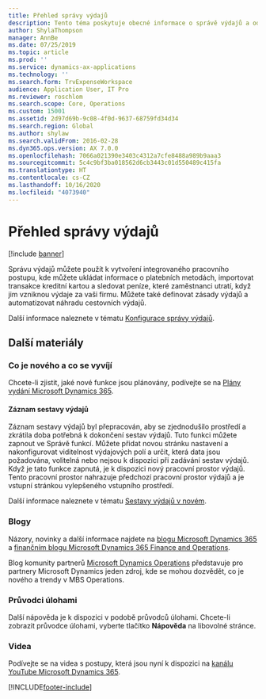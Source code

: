 ```yaml
---
title: Přehled správy výdajů
description: Tento téma poskytuje obecné informace o správě výdajů a odkazy na další zdroje. Správu výdajů můžete použít k vytvoření integrovaného pracovního postupu, kde můžete ukládat informace o platebních metodách, importovat transakce kreditní kartou a sledovat peníze, které zaměstnanci utratí, když jim vzniknou výdaje za vaši firmu.
author: ShylaThompson
manager: AnnBe
ms.date: 07/25/2019
ms.topic: article
ms.prod: ''
ms.service: dynamics-ax-applications
ms.technology: ''
ms.search.form: TrvExpenseWorkspace
audience: Application User, IT Pro
ms.reviewer: roschlom
ms.search.scope: Core, Operations
ms.custom: 15001
ms.assetid: 2d97d69b-9c08-4f0d-9637-68759fd34d34
ms.search.region: Global
ms.author: shylaw
ms.search.validFrom: 2016-02-28
ms.dyn365.ops.version: AX 7.0.0
ms.openlocfilehash: 7066a021390e3403c4312a7cfe8488a989b9aaa3
ms.sourcegitcommit: 5c4c9bf3ba018562d6cb3443c01d550489c415fa
ms.translationtype: HT
ms.contentlocale: cs-CZ
ms.lasthandoff: 10/16/2020
ms.locfileid: "4073940"
---
```

# <a name="expense-management-overview"></a>Přehled správy výdajů

[!include [banner](../includes/banner.md)]

Správu výdajů můžete použít k vytvoření integrovaného pracovního postupu, kde můžete ukládat informace o platebních metodách, importovat transakce kreditní kartou a sledovat peníze, které zaměstnanci utratí, když jim vzniknou výdaje za vaši firmu. Můžete také definovat zásady výdajů a automatizovat náhradu cestovních výdajů.

Další informace naleznete v tématu [Konfigurace správy výdajů](plan-expense-management.md).

## <a name="additional-resources"></a>Další materiály

### <a name="whats-new-and-in-development"></a>Co je nového a co se vyvíjí

Chcete-li zjistit, jaké nové funkce jsou plánovány, podívejte se na [Plány vydání Microsoft Dynamics 365](https://go.microsoft.com/fwlink/?linkid=2010158).

#### <a name="expense-report-entry"></a>Záznam sestavy výdajů

Záznam sestavy výdajů byl přepracován, aby se zjednodušilo prostředí a zkrátila doba potřebná k dokončení sestav výdajů. Tuto funkci můžete zapnout ve Správě funkcí. Můžete přidat novou stránku nastavení a nakonfigurovat viditelnost výdajových polí a určit, která data jsou požadována, volitelná nebo nejsou k dispozici při zadávání sestav výdajů. Když je tato funkce zapnutá, je k dispozici nový pracovní prostor výdajů. Tento pracovní prostor nahrazuje předchozí pracovní prostor výdajů a je vstupní stránkou vylepšeného vstupního prostředí.

Další informace naleznete v tématu [Sestavy výdajů v novém](ExpenseWorkspaceNew.md).

### <a name="blogs"></a>Blogy

Názory, novinky a další informace najdete na [blogu Microsoft Dynamics 365](https://community.dynamics.com/b/msftdynamicsblog?c=Enterprise) a [finančním blogu Microsoft Dynamics 365 Finance and Operations](https://community.dynamics.com/365/financeandoperations/b/financials).

Blog komunity partnerů [Microsoft Dynamics Operations](https://community.dynamics.com/partner/b/operationspartnercommunityblog) představuje pro partnery Microsoft Dynamics jeden zdroj, kde se mohou dozvědět, co je nového a trendy v MBS Operations.

### <a name="task-guides"></a>Průvodci úlohami

Další nápověda je k dispozici v podobě průvodců úlohami. Chcete-li zobrazit průvodce úlohami, vyberte tlačítko **Nápověda** na libovolné stránce.

### <a name="videos"></a>Videa

Podívejte se na videa s postupy, která jsou nyní k dispozici na [kanálu YouTube Microsoft Dynamics 365](https://www.youtube.com/channel/UCJGCg4rB3QSs8y_1FquelBQ).


[!INCLUDE[footer-include](../includes/footer-banner.md)]